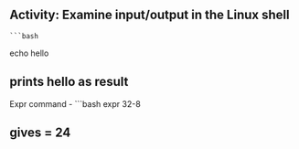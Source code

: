 ## Activity: Examine input/output in the Linux shell
    ```bash
   echo hello

## prints hello as result

Expr command -
     ```bash
    expr 32-8


##  gives  = 24
